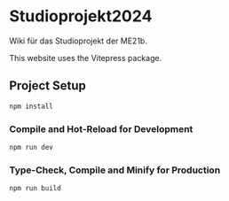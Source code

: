 # Studioprojekt2024
Wiki für das Studioprojekt der ME21b.

This website uses the Vitepress package.

## Project Setup

```sh
npm install
```

### Compile and Hot-Reload for Development

```sh
npm run dev
```

### Type-Check, Compile and Minify for Production

```sh
npm run build
```
